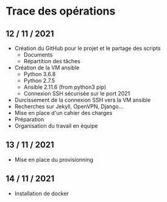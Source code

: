 # Trace des opérations

## 12 / 11 / 2021
* Création du GitHub pour le projet et le partage des scripts
  * Documents
  * Répartition des tâches
* Création de la VM ansible
  * Python 3.6.8
  * Python 2.7.5
  * Ansible 2.11.6 (from python3 pip)
  * Connexion SSH sécurisée sur le port 2021
* Durcissement de la connexion SSH vers la VM ansible
* Recherches sur Jekyll, OpenVPN, Django...
* Mise en place d'un cahier des charges
* Préparation 
* Organisation du travail en équipe

## 13 / 11 / 2021
* Mise en place du provisionning

## 14 / 11 / 2021
* Installation de docker